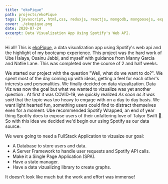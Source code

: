 ```yaml
---
title: "ekoPique"
path: projects/ekoPique
tags: [javascript, html,css, reduxjs, reactjs, mongodb, mongoosejs, expressjs, d3js, bulma]
cover: ./ekopique.png
date: 2020-07-24
excerpt: Data Visualization App Using Spotify's Web API.
---
```


Hi all! This is [ekoPique](https://ekopique.herokuapp.com/), a data visualization app using Spotify's web api and the highlight of my bootcamp experience. This project was the hard work of Ube Halaya, Osainu Jabbi, and myself with guidance from Manny Garcia and Natlie Lane. This was completed over the course of 2 and half weeks.

We started our project with the question "Well, what do we want to do?". We spent most of the day coming up with ideas, getting a feel for each other's interests and personalities. We finally decided on data vizualization. Data Viz was now the goal but what we wanted to vizualize was yet another question . At first it was COVID-19, we quickly realized *As soon as it was said* that the topic was too heavy to engage with on a day to day basis. We want light hearted fun, something users could find to distract themselves even for a moment. Ube recommended Spotify Wrapped, an end of year thing Spotify does to expose users of their unfaltering love of Talyor Swift 👀. So with this idea we decided we'd begin our using Spotify as our data source.

We were going to need a FullStack Application to vizualze our goal:
  - A Database to store users and data.
  - A Server Framework to handle user requests and Spotify API calls.
  - Make it a Single Page Application (SPA).
  - Have a state manager.
  - Have a data vizualizing library to create graphs.


It doesn't look like much but the work and effort was immense!
